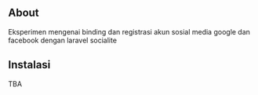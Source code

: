 ## About

Eksperimen mengenai binding dan registrasi akun sosial media google dan facebook dengan laravel socialite

## Instalasi

TBA

